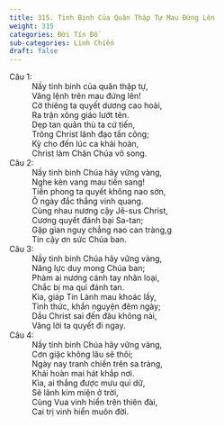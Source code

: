 ```yaml
---
title: 315. Tinh Binh Của Quân Thập Tự Mau Đứng Lên
weight: 315
categories: Đời Tín Đồ
sub-categories: Linh Chiến
draft: false
---
```

<dl><dt>Câu 1:</dt><dd data-verse="1">Nầy tinh binh của quân thập tự, <br/>Vâng lệnh trên mau đứng lên! <br/>Cờ thiêng ta quyết dương cao hoài, <br/>Ra trận xông giáo lướt tên. <br/>Dẹp tan quân thù ta cứ tiến, <br/>Trông Christ lãnh đạo tấn công; <br/>Kỳ cho đến lúc ca khải hoàn, <br/>Christ làm Chân Chúa vô song. </dd><dt>Câu 2:</dt><dd data-verse="2">Nầy tinh binh Chúa hãy vững vàng, <br/>Nghe kèn vang mau tiến sang! <br/>Tiền phong ta quyết không nao sờn, <br/>Ô ngày đắc thắng vinh quang. <br/>Cùng nhau nương cậy Jê-sus Christ, <br/>Cương quyết đánh bại Sa-tan; <br/>Gặp gian nguy chẳng nao can tràng,g <br/>Tin cậy ơn sức Chúa ban. </dd><dt>Câu 3:</dt><dd data-verse="3">Nầy tinh binh Chúa hãy vững vàng, <br/>Năng lực duy mong Chúa ban; <br/>Phàm ai nương cánh tay nhân loại, <br/>Chắc bị ma quỉ đánh tan. <br/>Kìa, giáp Tin Lành mau khoác lấy, <br/>Tỉnh thức, khẩn nguyện đêm ngày; <br/>Dầu Christ sai đến đâu không nài, <br/>Vâng lời ta quyết đi ngay. </dd><dt>Câu 4:</dt><dd data-verse="4">Nầy tinh binh Chúa hãy vững vàng, <br/>Cơn giặc không lâu sẽ thôi; <br/>Ngày nay tranh chiến trên sa tràng, <br/>Khải hoàn mai hát khắp nơi. <br/>Kìa, ai thắng được mưu quỉ dữ, <br/>Sẽ lãnh kim miện ở trời, <br/>Cùng Vua vinh hiển trên thiên đài, <br/>Cai trị vinh hiển muôn đời. </dd></dl>